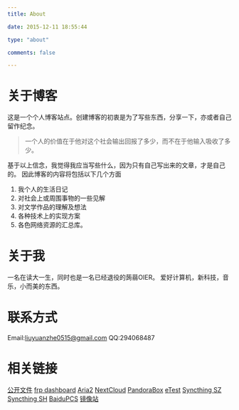 ```yaml
---
title: About

date: 2015-12-11 18:55:44

type: "about"

comments: false

---
```

# 关于博客
这是一个个人博客站点。创建博客的初衷是为了写些东西，分享一下，亦或者自己留作纪念。

>  一个人的价值在于他对这个社会输出回报了多少，而不在于他输入吸收了多少。

基于以上信念，我觉得我应当写些什么，因为只有自己写出来的文章，才是自己的。
因此博客的内容将包括以下几个方面

1.  我个人的生活日记
2.  对社会上或周围事物的一些见解
3.  对文学作品的理解及想法
4.  各种技术上的实现方案
5.  各色网络资源的汇总库。

# 关于我
一名在读大一生，同时也是一名已经退役的蒟蒻OIER。
爱好计算机，新科技，音乐，小而美的东西。

# 联系方式
Email:liuyuanzhe0515@gmail.com
QQ:294068487

# 相关链接
[公开文件](https://sz.home999.cc:8081/)
[frp dashboard](https://frp.home999.cc:8081/)
[Aria2](/aria2)
[NextCloud](http://sz.home999.cc:8080/)
[PandoraBox](https://k2p.home999.cc:8081/)
[eTest](https://home999.cc:8086/)
[Syncthing SZ](https://sz.home999.cc:8384/)
[Syncthing SH](https://home999.cc:8384/)
[BaiduPCS](http://sz.home999.cc:5299/#/login)
[镜像站](https://home999.cc:8081/)
<!-- Fortuna OJ: http://jp.home999.cc/foj/#main/home -->